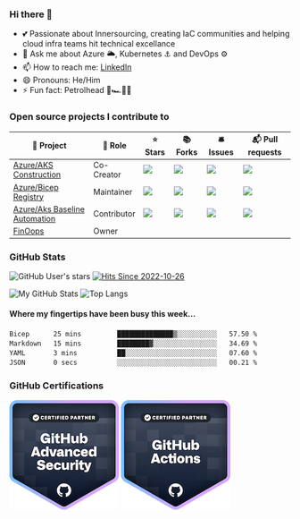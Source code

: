 ### Hi there 👋

- 💕 Passionate about Innersourcing, creating IaC communities and helping cloud infra teams hit technical excellance
- 💬 Ask me about Azure 🌥️, Kubernetes ⚓ and DevOps ⚙️
- 📫 How to reach me: [LinkedIn](https://www.linkedin.com/in/gordonbyers/)
- 😄 Pronouns: He/Him 
- ⚡ Fun fact: Petrolhead 🏁🏎️🚗🚙

### Open source projects I contribute to

🎁 Project | 🏢 Role | ⭐ Stars | 📚 Forks | 🛎 Issues | 📬 Pull requests
----------- | -------- | --------- | --------- | --------- | ---------------
[Azure/AKS Construction](https://github.com/azure/aks-construction) | Co-Creator | ![](https://img.shields.io/github/stars/azure/aks-construction?style=flat-square&labelColor=343b41) | ![](https://img.shields.io/github/forks/azure/aks-construction?style=flat-square&labelColor=343b41) | ![](https://img.shields.io/github/issues/azure/aks-construction?style=flat-square&labelColor=343b41) | ![](https://img.shields.io/github/issues-pr/azure/aks-construction?style=flat-square&labelColor=343b41)
[Azure/Bicep Registry](https://github.com/Azure/bicep-registry-modules) | Maintainer  | ![](https://img.shields.io/github/stars/azure/bicep-registry-modules?style=flat-square&labelColor=343b41) | ![](https://img.shields.io/github/forks/azure/bicep-registry-modules?style=flat-square&labelColor=343b41) | ![](https://img.shields.io/github/issues/azure/bicep-registry-modules?style=flat-square&labelColor=343b41) | ![](https://img.shields.io/github/issues-pr/azure/bicep-registry-modules?style=flat-square&labelColor=343b41)
[Azure/Aks Baseline Automation](https://github.com/Azure/aks-baseline-automation) | Contributor | ![](https://img.shields.io/github/stars/azure/aks-baseline-automation?style=flat-square&labelColor=343b41) | ![](https://img.shields.io/github/forks/azure/aks-baseline-automation?style=flat-square&labelColor=343b41) | ![](https://img.shields.io/github/issues/azure/aks-baseline-automation?style=flat-square&labelColor=343b41) | ![](https://img.shields.io/github/issues-pr/azure/aks-baseline-automation?style=flat-square&labelColor=343b41)
[FinOops](https://github.com/finoops) | Owner |

### GitHub Stats

![GitHub User's stars](https://img.shields.io/github/stars/gordonby?affiliations=OWNER%2CCOLLABORATOR&label=Owner%20%2B%20Collaborator%20Stars&logo=GitHub&style=for-the-badge&labelColor=343b41) [![Hits Since 2022-10-26](https://hits.sh/github.com/gordonby/hits.svg&style=for-the-badge.svg?view=today-total&style=for-the-badge)](https://hits.sh/github.com/gordonby/hits.svg&style=for-the-badge/)

![My GitHub Stats](https://github-readme-stats.vercel.app/api/?username=gordonby&count_private=true&theme=tokyonight&showicons=true)
![Top Langs](https://github-readme-stats.vercel.app/api/top-langs/?username=gordonby&hide=css,html&layout=compact&theme=tokyonight)

#### Where my fingertips have been busy **this week**... 
<!--START_SECTION:waka-->

```txt
Bicep      25 mins         ██████████████▒░░░░░░░░░░   57.50 %
Markdown   15 mins         ████████▓░░░░░░░░░░░░░░░░   34.69 %
YAML       3 mins          ██░░░░░░░░░░░░░░░░░░░░░░░   07.60 %
JSON       0 secs          ░░░░░░░░░░░░░░░░░░░░░░░░░   00.21 %
```

<!--END_SECTION:waka-->

### GitHub Certifications

[![GitHub Advanced Security](github-advanced-security.png)](https://www.credly.com/users/gordon-byers/badges?sort=-state_updated_at&page=1)
[![GitHub Actions](github-actions.png)](https://www.credly.com/users/gordon-byers/badges?sort=-state_updated_at&page=1)

